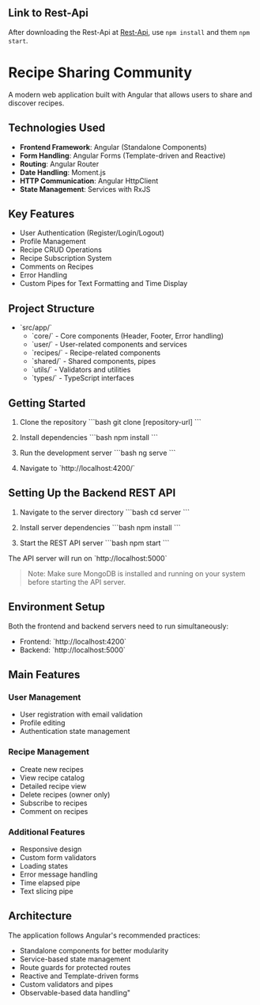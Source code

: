 ## Link to Rest-Api

After downloading the Rest-Api at [Rest-Api](https://github.com/IvanMishevski/Rest-api), use `npm install` and them `npm start`.

# Recipe Sharing Community

A modern web application built with Angular that allows users to share and discover recipes.

## Technologies Used

- **Frontend Framework**: Angular (Standalone Components)
- **Form Handling**: Angular Forms (Template-driven and Reactive)
- **Routing**: Angular Router
- **Date Handling**: Moment.js
- **HTTP Communication**: Angular HttpClient
- **State Management**: Services with RxJS

## Key Features

- User Authentication (Register/Login/Logout)
- Profile Management
- Recipe CRUD Operations
- Recipe Subscription System
- Comments on Recipes
- Error Handling
- Custom Pipes for Text Formatting and Time Display

## Project Structure

- \`src/app/\`
  - \`core/\` - Core components (Header, Footer, Error handling)
  - \`user/\` - User-related components and services
  - \`recipes/\` - Recipe-related components
  - \`shared/\` - Shared components, pipes
  - \`utils/\` - Validators and utilities
  - \`types/\` - TypeScript interfaces

## Getting Started

1. Clone the repository
\`\`\`bash
git clone [repository-url]
\`\`\`

2. Install dependencies
\`\`\`bash
npm install
\`\`\`

3. Run the development server
\`\`\`bash
ng serve
\`\`\`

4. Navigate to \`http://localhost:4200/\`

## Setting Up the Backend REST API

1. Navigate to the server directory
\`\`\`bash
cd server
\`\`\`

2. Install server dependencies
\`\`\`bash
npm install
\`\`\`

3. Start the REST API server
\`\`\`bash
npm start
\`\`\`

The API server will run on \`http://localhost:5000\`

> Note: Make sure MongoDB is installed and running on your system before starting the API server.

## Environment Setup

Both the frontend and backend servers need to run simultaneously:
- Frontend: \`http://localhost:4200\`
- Backend: \`http://localhost:5000\`

## Main Features

### User Management
- User registration with email validation
- Profile editing
- Authentication state management

### Recipe Management
- Create new recipes
- View recipe catalog
- Detailed recipe view
- Delete recipes (owner only)
- Subscribe to recipes
- Comment on recipes

### Additional Features
- Responsive design
- Custom form validators
- Loading states
- Error message handling
- Time elapsed pipe
- Text slicing pipe

## Architecture

The application follows Angular's recommended practices:
- Standalone components for better modularity
- Service-based state management
- Route guards for protected routes
- Reactive and Template-driven forms
- Custom validators and pipes
- Observable-based data handling"


